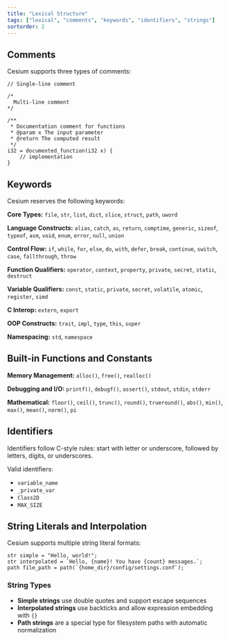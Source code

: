 ```yaml
---
title: "Lexical Structure"
tags: ["lexical", "comments", "keywords", "identifiers", "strings"]
sortorder: 2
---
```


## Comments

Cesium supports three types of comments:

```cesium
// Single-line comment

/*
  Multi-line comment
*/

/**
 * Documentation comment for functions
 * @param x The input parameter
 * @return The computed result
 */
i32 = documented_function(i32 x) {
    // implementation
}
```

## Keywords

Cesium reserves the following keywords:

**Core Types:** `file`, `str`, `list`, `dict`, `slice`, `struct`, `path`, `uword`

**Language Constructs:** `alias`, `catch`, `as`, `return`, `comptime`, `generic`, `sizeof`, `typeof`, `asm`, `void`, `enum`, `error`, `null`, `union`

**Control Flow:** `if`, `while`, `for`, `else`, `do`, `with`, `defer`, `break`, `continue`, `switch`, `case`, `fallthrough`, `throw`

**Function Qualifiers:** `operator`, `context`, `property`, `private`, `secret`, `static`, `destruct`

**Variable Qualifiers:** `const`, `static`, `private`, `secret`, `volatile`, `atomic`, `register`, `simd`

**C Interop:** `extern`, `export`

**OOP Constructs:** `trait`, `impl`, `type`, `this`, `super`

**Namespacing:** `std`, `namespace`

## Built-in Functions and Constants

**Memory Management:** `alloc()`, `free()`, `realloc()`

**Debugging and I/O:** `printf()`, `debugf()`, `assert()`, `stdout`, `stdin`, `stderr`

**Mathematical:** `floor()`, `ceil()`, `trunc()`, `round()`, `trueround()`, `abs()`, `min()`, `max()`, `mean()`, `norm()`, `pi`

## Identifiers

Identifiers follow C-style rules: start with letter or underscore, followed by letters, digits, or underscores.

Valid identifiers:

- `variable_name`
- `_private_var`
- `Class2D`
- `MAX_SIZE`

## String Literals and Interpolation

Cesium supports multiple string literal formats:

```cesium
str simple = "Hello, world!";
str interpolated = `Hello, {name}! You have {count} messages.`;
path file_path = path(`{home_dir}/config/settings.conf`);
```

### String Types

- **Simple strings** use double quotes and support escape sequences
- **Interpolated strings** use backticks and allow expression embedding with `{}`
- **Path strings** are a special type for filesystem paths with automatic normalization
